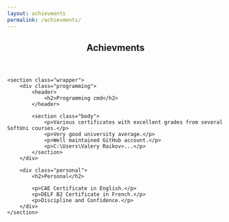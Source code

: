 ```yaml
---
layout: achievments
permalink: /achievments/
---
```


<article class="page">
    <header>
        <h1>Achievments</h1>
    </header>

    <section class="wrapper">
        <div class="programming">
            <header>
                <h2>Programming cmd</h2>
            </header>

            <section class="body">
                <p>Various certificates with excellent grades from several SoftUni courses.</p>
                <p>Very good university average.</p>
                <p>Well maintained GitHub account.</p>
                <p>C:\Users\Valery Raikov>...</p>
            </section>
        </div>

        <div class="personal">
            <h2>Personal</h2>

            <p>CAE Certificate in English.</p>
            <p>DELF B2 Certificate in French.</p>
            <p>Discipline and Confidence.</p>
        </div>
    </section>
</article>